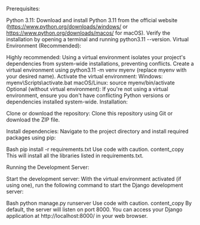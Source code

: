Prerequisites:

Python 3.11: Download and install Python 3.11 from the official website (https://www.python.org/downloads/windows/ or https://www.python.org/downloads/macos/ for macOS). Verify the installation by opening a terminal and running python3.11 --version.
Virtual Environment (Recommended):

Highly recommended: Using a virtual environment isolates your project's dependencies from system-wide installations, preventing conflicts.
Create a virtual environment using python3.11 -m venv myenv (replace myenv with your desired name).
Activate the virtual environment:
Windows: myenv\Scripts\activate.bat
macOS/Linux: source myenv/bin/activate
Optional (without virtual environment): If you're not using a virtual environment, ensure you don't have conflicting Python versions or dependencies installed system-wide.
Installation:

Clone or download the repository: Clone this repository using Git or download the ZIP file.

Install dependencies: Navigate to the project directory and install required packages using pip:

Bash
pip install -r requirements.txt
Use code with caution.
content_copy
This will install all the libraries listed in requirements.txt.

Running the Development Server:

Start the development server: With the virtual environment activated (if using one), run the following command to start the Django development server:

Bash
python manage.py runserver
Use code with caution.
content_copy
By default, the server will listen on port 8000. You can access your Django application at http://localhost:8000/ in your web browser.
